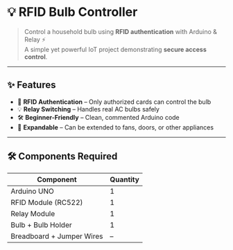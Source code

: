 # 💡 RFID Bulb Controller

> Control a household bulb using **RFID authentication** with Arduino & Relay ⚡  
> A simple yet powerful IoT project demonstrating **secure access control**.

---

## ✨ Features
- 🔑 **RFID Authentication** – Only authorized cards can control the bulb  
- 💡 **Relay Switching** – Handles real AC bulbs safely  
- 🛠️ **Beginner-Friendly** – Clean, commented Arduino code  
- 🔋 **Expandable** – Can be extended to fans, doors, or other appliances  

---

## 🛠️ Components Required
| Component        | Quantity |
|------------------|----------|
| Arduino UNO      | 1        |
| RFID Module (RC522) | 1     |
| Relay Module     | 1        |
| Bulb + Bulb Holder | 1      |
| Breadboard + Jumper Wires | – |


